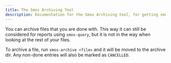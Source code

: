 ```yaml
---
title: The Smos Archiving Tool
description: Documentation for the Smos Archiving tool, for getting smos files out of your way when you are done with them
---
```


You can archive files that you are done with.
This way it can still be considered for reports using `smos-query`, but it is not in the way when looking at the rest of your files.

To archive a file, run `smos-archive <file>` and it will be moved to the archive dir.
Any non-done entries will also be marked as `CANCELLED`.

<asciinema-player
  src="/casts/archive.cast"
  rows="25"
  cols="80"
  autoplay="true"
  preloop="true"
  loop="true">
  </asciinema-player>

